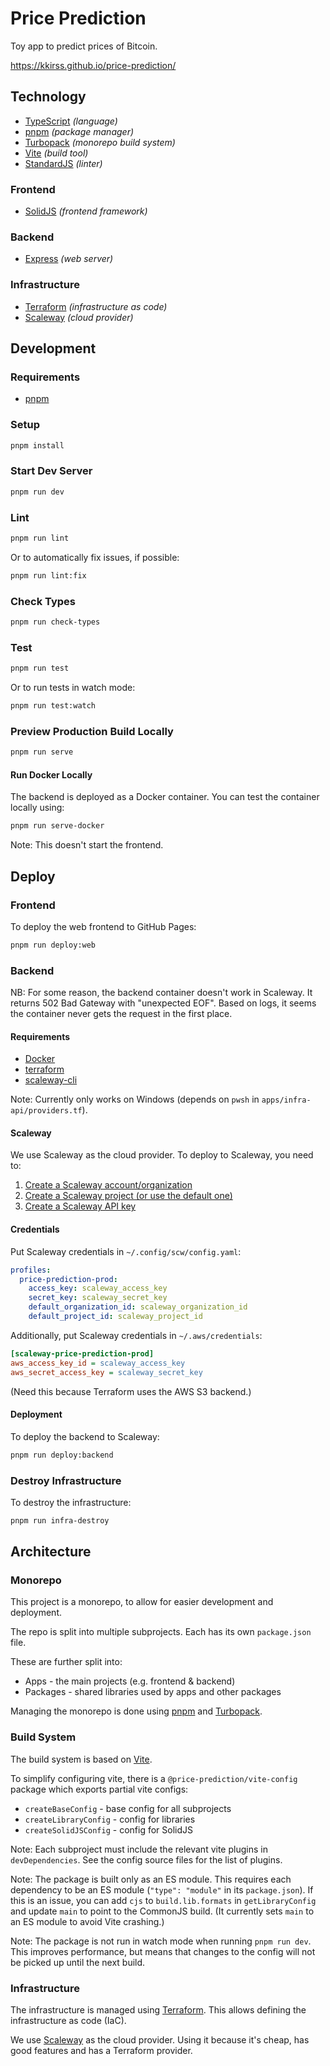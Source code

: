 # Price Prediction

Toy app to predict prices of Bitcoin.

https://kkirss.github.io/price-prediction/

## Technology

* [TypeScript](https://www.typescriptlang.org/) _(language)_
* [pnpm](https://pnpm.io/) _(package manager)_
* [Turbopack](https://turbo.build/pack) _(monorepo build system)_
* [Vite](https://vitejs.dev/) _(build tool)_
* [StandardJS](https://standardjs.com/) _(linter)_

### Frontend

* [SolidJS](https://www.solidjs.com/) _(frontend framework)_

### Backend

* [Express](https://expressjs.com/) _(web server)_

### Infrastructure

* [Terraform](https://www.terraform.io/) _(infrastructure as code)_
* [Scaleway](https://www.scaleway.com/) _(cloud provider)_

## Development

### Requirements

* [pnpm](https://pnpm.io/installation)

### Setup

```bash
pnpm install
```

### Start Dev Server

```bash
pnpm run dev
```

### Lint

```bash
pnpm run lint
```

Or to automatically fix issues, if possible:
```bash
pnpm run lint:fix
```

### Check Types

```bash
pnpm run check-types
```

### Test

```bash
pnpm run test
```

Or to run tests in watch mode:
```bash
pnpm run test:watch
```

### Preview Production Build Locally

```bash
pnpm run serve
```

#### Run Docker Locally

The backend is deployed as a Docker container.
You can test the container locally using:
```bash
pnpm run serve-docker
```
Note: This doesn't start the frontend.

## Deploy

### Frontend

To deploy the web frontend to GitHub Pages:
```bash
pnpm run deploy:web
```

### Backend

NB: For some reason, the backend container doesn't work in Scaleway.
    It returns 502 Bad Gateway with "unexpected EOF".
    Based on logs, it seems the container never gets the request in the first place.

#### Requirements

* [Docker](https://www.docker.com/products/docker-desktop)
* [terraform](https://www.terraform.io/downloads.html)
* [scaleway-cli](https://github.com/scaleway/scaleway-cli#installation)

Note: Currently only works on Windows (depends on `pwsh` in `apps/infra-api/providers.tf`).

#### Scaleway

We use Scaleway as the cloud provider.
To deploy to Scaleway, you need to:
1. [Create a Scaleway account/organization](https://www.scaleway.com/en/docs/console/my-account/quickstart/)
2. [Create a Scaleway project (or use the default one)](https://www.scaleway.com/en/docs/console/my-project/how-to/create-a-project/)
3. [Create a Scaleway API key](https://www.scaleway.com/en/docs/identity-and-access-management/iam/how-to/create-api-keys/)

#### Credentials

Put Scaleway credentials in `~/.config/scw/config.yaml`:
```yaml
profiles:
  price-prediction-prod:
    access_key: scaleway_access_key
    secret_key: scaleway_secret_key
    default_organization_id: scaleway_organization_id
    default_project_id: scaleway_project_id
```

Additionally, put Scaleway credentials in `~/.aws/credentials`:
```ini
[scaleway-price-prediction-prod]
aws_access_key_id = scaleway_access_key
aws_secret_access_key = scaleway_secret_key
```
(Need this because Terraform uses the AWS S3 backend.)

#### Deployment

To deploy the backend to Scaleway:
```bash
pnpm run deploy:backend
```

### Destroy Infrastructure

To destroy the infrastructure:
```bash
pnpm run infra-destroy
```

## Architecture

### Monorepo

This project is a monorepo, to allow for easier development and deployment.

The repo is split into multiple subprojects.
Each has its own `package.json` file.

These are further split into:
* Apps - the main projects (e.g. frontend & backend)
* Packages - shared libraries used by apps and other packages

Managing the monorepo is done using [pnpm](https://pnpm.io/) and [Turbopack](https://turbo.build/pack).

### Build System

The build system is based on [Vite](https://vitejs.dev/).

To simplify configuring vite, there is a `@price-prediction/vite-config` package which exports partial vite configs:
* `createBaseConfig` - base config for all subprojects
* `createLibraryConfig` - config for libraries
* `createSolidJSConfig` - config for SolidJS

Note: Each subproject must include the relevant vite plugins in `devDependencies`.
      See the config source files for the list of plugins.

Note: The package is built only as an ES module.
      This requires each dependency to be an ES module (`"type": "module"` in its `package.json`).
      If this is an issue, you can add `cjs` to `build.lib.formats` in `getLibraryConfig` and update `main` to point to the CommonJS build.
      (It currently sets `main` to an ES module to avoid Vite crashing.)

Note: The package is not run in watch mode when running `pnpm run dev`.
      This improves performance, but means that changes to the config will not be picked up until the next build.

### Infrastructure

The infrastructure is managed using [Terraform](https://www.terraform.io/).
This allows defining the infrastructure as code (IaC).

We use [Scaleway](https://www.scaleway.com/) as the cloud provider.
Using it because it's cheap, has good features and has a Terraform provider.
